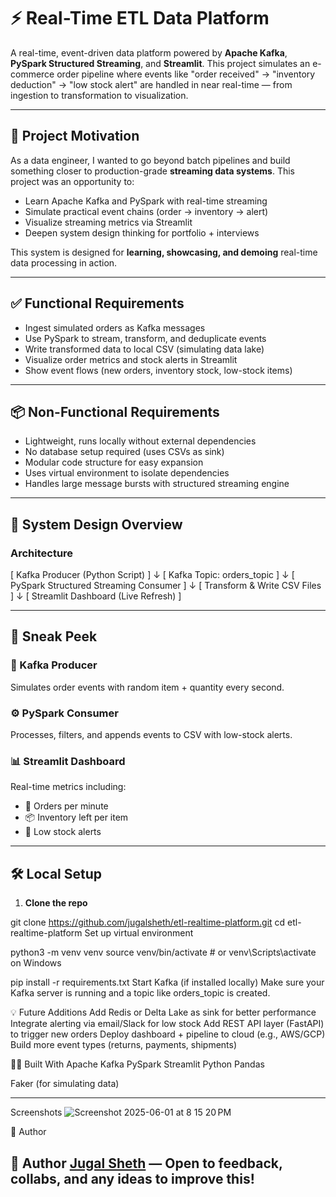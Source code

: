 # ⚡ Real-Time ETL Data Platform

A real-time, event-driven data platform powered by **Apache Kafka**, **PySpark Structured Streaming**, and **Streamlit**. This project simulates an e-commerce order pipeline where events like "order received" → "inventory deduction" → "low stock alert" are handled in near real-time — from ingestion to transformation to visualization.

---

## 🚀 Project Motivation

As a data engineer, I wanted to go beyond batch pipelines and build something closer to production-grade **streaming data systems**. This project was an opportunity to:

- Learn Apache Kafka and PySpark with real-time streaming
- Simulate practical event chains (order → inventory → alert)
- Visualize streaming metrics via Streamlit
- Deepen system design thinking for portfolio + interviews

This system is designed for **learning, showcasing, and demoing** real-time data processing in action.

---

## ✅ Functional Requirements

- Ingest simulated orders as Kafka messages
- Use PySpark to stream, transform, and deduplicate events
- Write transformed data to local CSV (simulating data lake)
- Visualize order metrics and stock alerts in Streamlit
- Show event flows (new orders, inventory stock, low-stock items)

---

## 📦 Non-Functional Requirements

- Lightweight, runs locally without external dependencies
- No database setup required (uses CSVs as sink)
- Modular code structure for easy expansion
- Uses virtual environment to isolate dependencies
- Handles large message bursts with structured streaming engine

---

## 🧠 System Design Overview

### Architecture

[ Kafka Producer (Python Script) ]
↓
[ Kafka Topic: orders_topic ]
↓
[ PySpark Structured Streaming Consumer ]
↓
[ Transform & Write CSV Files ]
↓
[ Streamlit Dashboard (Live Refresh) ]


---

## 📸 Sneak Peek

### 🔄 Kafka Producer

Simulates order events with random item + quantity every second.

### ⚙️ PySpark Consumer

Processes, filters, and appends events to CSV with low-stock alerts.

### 📊 Streamlit Dashboard

Real-time metrics including:
- 🔢 Orders per minute
- 📦 Inventory left per item
- 🚨 Low stock alerts

---

## 🛠 Local Setup

1. **Clone the repo**  

git clone https://github.com/jugalsheth/etl-realtime-platform.git
cd etl-realtime-platform
Set up virtual environment

python3 -m venv venv
source venv/bin/activate   # or venv\Scripts\activate on Windows

pip install -r requirements.txt
Start Kafka (if installed locally)
Make sure your Kafka server is running and a topic like orders_topic is created.


💡 Future Additions
Add Redis or Delta Lake as sink for better performance
Integrate alerting via email/Slack for low stock
Add REST API layer (FastAPI) to trigger new orders
Deploy dashboard + pipeline to cloud (e.g., AWS/GCP)
Build more event types (returns, payments, shipments)

🧑‍💻 Built With
Apache Kafka
PySpark
Streamlit
Python
Pandas

Faker (for simulating data)

---

Screenshots
![Screenshot 2025-06-01 at 8 15 20 PM](https://github.com/user-attachments/assets/32202339-b34d-4efc-9a8d-f39f0df71856)


👋 Author
## 👋 Author **[Jugal Sheth](https://www.linkedin.com/in/jugalsheth/)** — Open to feedback, collabs, and any ideas to improve this!
